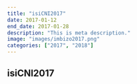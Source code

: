 ```yaml
---
title: "isiCNI2017"
date: 2017-01-12
end_date: 2017-01-28
description: "This is meta description."
image: "images/imbizo2017.png"
categories: ["2017", "2018"]
---
```


## isiCNI2017